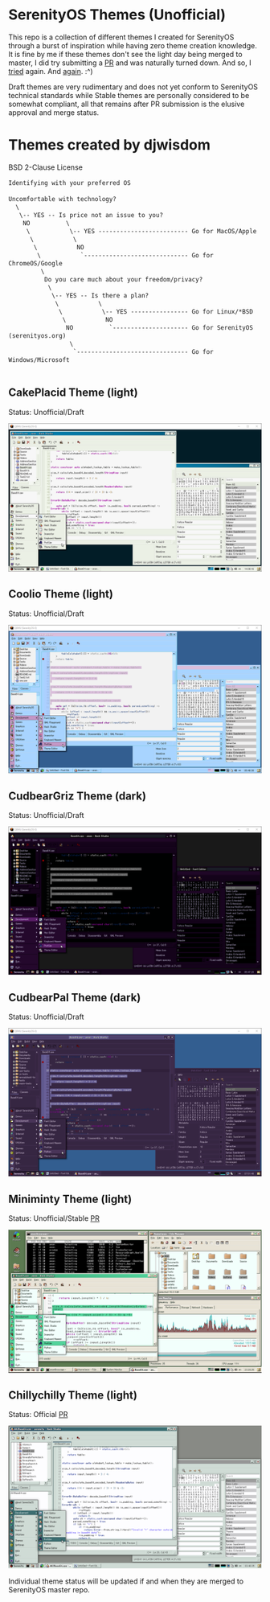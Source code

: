 # SerenityOS Themes (Unofficial)
This repo is a collection of different themes I created for SerenityOS through a burst of inspiration while having zero theme creation knowledge. It is fine by me if these themes don't see the light day being merged to master, I did try submitting a [PR](https://github.com/SerenityOS/serenity/pull/13188) and was naturally turned down. And so, I [tried](https://github.com/SerenityOS/serenity/pull/13255) again. And [again](https://github.com/SerenityOS/serenity/pull/13410).  :^)

Draft themes are very rudimentary and does not yet conform to SerenityOS technical standards while Stable themes are personally considered to be somewhat compliant, all that remains after PR submission is the elusive approval and merge status. 

# Themes created by djwisdom 
BSD 2-Clause License

```console
Identifying with your preferred OS

Uncomfortable with technology?
  \
   \-- YES -- Is price not an issue to you?  
    NO          \
     \           \-- YES ------------------------- Go for MacOS/Apple
      \           \
       \           NO
        \           `----------------------------- Go for ChromeOS/Google                                 
         \
          Do you care much about your freedom/privacy? 
           \
            \-- YES -- Is there a plan? 
             \           \
              \           \-- YES ---------------- Go for Linux/*BSD
               \           NO
                NO          `--------------------- Go for SerenityOS (serenityos.org)
                 \
                  `------------------------------- Go for Windows/Microsoft
                            
```

## CakePlacid Theme (light)
Status: Unofficial/Draft

![CakePlacid](https://github.com/djwisdom/serenityos-themes/blob/main/snapshots/CakePlacid-latest.png)


## Coolio Theme (light)
Status: Unofficial/Draft

![Coolio](https://github.com/djwisdom/serenityos-themes/blob/main/snapshots/Coolio-latest.png)


## CudbearGriz Theme (dark)
Status: Unofficial/Draft

![CudbearGriz](https://github.com/djwisdom/serenityos-themes/blob/main/snapshots/CudbearGriz-latest.png)


## CudbearPal Theme (dark)
Status: Unofficial/Draft

![CudbearPal](https://github.com/djwisdom/serenityos-themes/blob/main/snapshots/CudbearPal.png)


## Miniminty Theme (light)
Status: Unofficial/Stable [PR](https://github.com/SerenityOS/serenity/pull/13410)

![MiniMinty](https://github.com/djwisdom/serenityos-themes/blob/main/snapshots/Theme_Miniminty-latest.png)


## Chillychilly Theme (light)
Status: Official [PR](https://github.com/SerenityOS/serenity/pull/13373)

![Chillychilly](https://github.com/djwisdom/serenityos-themes/blob/main/snapshots/Theme_Chillychilly.png)

Individual theme status will be updated if and when they are merged to SerenityOS master repo.
